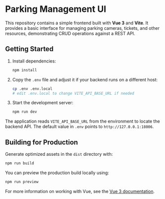 # Parking Management UI

This repository contains a simple frontend built with **Vue 3** and **Vite**. It provides a basic interface for managing parking cameras, tickets, and other resources, demonstrating CRUD operations against a REST API.

## Getting Started

1. Install dependencies:
   ```bash
   npm install
   ```
2. Copy the `.env` file and adjust it if your backend runs on a different host:
   ```bash
   cp .env .env.local
   # edit .env.local to change VITE_API_BASE_URL if needed
   ```
3. Start the development server:
   ```bash
   npm run dev
   ```

The application reads `VITE_API_BASE_URL` from the environment to locate the backend API. The default value in `.env` points to `http://127.0.0.1:18006`.

## Building for Production

Generate optimized assets in the `dist` directory with:
```bash
npm run build
```
You can preview the production build locally using:
```bash
npm run preview
```

For more information on working with Vue, see the [Vue 3 documentation](https://vuejs.org/).
